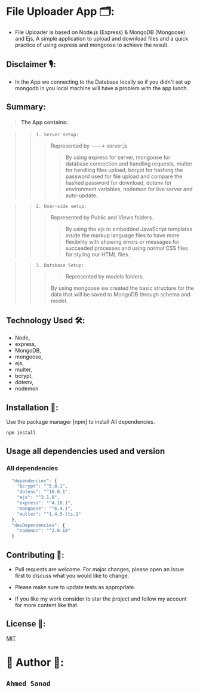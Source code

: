 # File Uploader App 🗂:

- File Uploader is based on Node.js (Express) & MongoDB (Mongoose) and Ejs, A simple application to upload and download files and a quick practice of using express and mongoose to achieve the result.

## Disclaimer 🎙:

- In the App we connecting to the Database locally so if you didn't set up mongodb in you local machine will have a problem with the app lunch.

## Summary:

> #### The App contains:<br>

> > `1. Server setup:`<br>
> >
> > > Represented by ---> server.js
> > >
> > > > By using express for server, mongoose for database connection and handling requests, multer for handling files upload, bcrypt for hashing the password used for file upload and compare the hashed password for download, dotenv for environment variables, nodemon for live server and auto-update.<br>

> > `2. User-side setup:`<br>
> >
> > > Represented by Public and Views folders.
> > >
> > > > By using the ejs to embedded JavaScript templates inside the markup language files to have more flexibility with showing errors or messages for succeeded processes and using normal CSS files for styling our HTML files.<br>

> > `3. Database Setup:`<br>
> >
> > > > Represented by models folders.
> > >
> > > By using mongoose we created the basic structure for the data that will be saved to MongoDB through schema and model.

## Technology Used 🛠:

- Node,
- express,
- MongoDB,
- mongoose,
- ejs,
- multer,
- bcrypt,
- dotenv,
- nodemon

## Installation 🧰:

Use the package manager [npm] to install All dependencies.

```bash
npm install
```

## Usage all dependencies used and version

### All dependencies

```javascript
  "dependencies": {
    "bcrypt": "^5.0.1",
    "dotenv": "^16.0.1",
    "ejs": "^3.1.8",
    "express": "^4.18.1",
    "mongoose": "^6.4.1",
    "multer": "^1.4.5-lts.1"
  },
  "devDependencies": {
    "nodemon": "^2.0.18"
  }
```

## Contributing 🧲:

- Pull requests are welcome. For major changes, please open an issue first to discuss what you would like to change.

- Please make sure to update tests as appropriate.

- If you like my work consider to star the project and follow my account for more content like that.

## License 🔑:

[MIT](https://choosealicense.com/licenses/mit/)

# 🎉 Author 🎉:

## `Ahmed Sanad`
